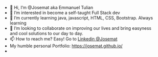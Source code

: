 - 👋 Hi, I’m @Josemat aka Emmanuel Tulian
- 👀 I’m interested in become a self-taught Full Stack dev
- 🌱 I’m currently learning java, javascript, HTML, CSS, Bootstrap. Always learning
- 💞️ I’m looking to collaborate on improving our lives and bring easyness and cool solutions to our day to day.
- 📫 How to reach me? Easy! Go to <a href="https://www.linkedin.com/in/jose-emmanuel-tulian-171b8b131">Linkedin @Josemat</a>
- My humble personal Portfolio: https://josemat.github.io/
- 



<!---
Color Palette:
020300
005894
32DE8A
79A9D1
D5573B

Josemat/Josemat is a ✨ special ✨ repository because its `README.md` (this file) appears on your GitHub profile.
You can click the Preview link to take a look at your changes.
--->
